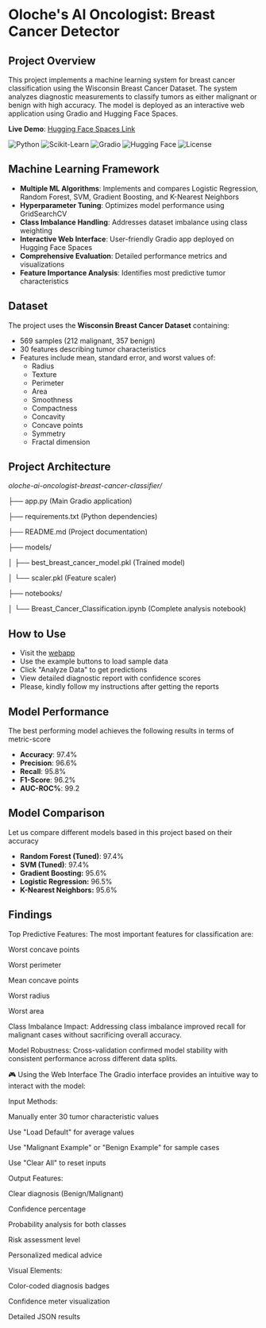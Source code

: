 # Oloche's AI Oncologist: Breast Cancer Detector

## Project Overview

This project implements a machine learning system for breast cancer classification using the Wisconsin Breast Cancer Dataset. The system analyzes diagnostic measurements to classify tumors as either malignant or benign with high accuracy. The model is deployed as an interactive web application using Gradio and Hugging Face Spaces.

**Live Demo**: [Hugging Face Spaces Link](https://huggingface.co/spaces/eijeoloche1/Classify_tumors_as_Malignant_or_Benign)

![Python](https://img.shields.io/badge/Python-3.8%2B-blue)
![Scikit-Learn](https://img.shields.io/badge/Scikit--Learn-1.0%2B-orange)
![Gradio](https://img.shields.io/badge/Gradio-3.0%2B-green)
![Hugging Face](https://img.shields.io/badge/Hugging%20Face-Spaces-yellow)
![License](https://img.shields.io/badge/License-Apache%25202.0-blue)

## Machine Learning Framework

- **Multiple ML Algorithms**: Implements and compares Logistic Regression, Random Forest, SVM, Gradient Boosting, and K-Nearest Neighbors
- **Hyperparameter Tuning**: Optimizes model performance using GridSearchCV
- **Class Imbalance Handling**: Addresses dataset imbalance using class weighting
- **Interactive Web Interface**: User-friendly Gradio app deployed on Hugging Face Spaces
- **Comprehensive Evaluation**: Detailed performance metrics and visualizations
- **Feature Importance Analysis**: Identifies most predictive tumor characteristics

## Dataset

The project uses the **Wisconsin Breast Cancer Dataset** containing:
- 569 samples (212 malignant, 357 benign)
- 30 features describing tumor characteristics
- Features include mean, standard error, and worst values of:
  - Radius
  - Texture
  - Perimeter
  - Area
  - Smoothness
  - Compactness
  - Concavity
  - Concave points
  - Symmetry
  - Fractal dimension

##  Project Architecture

*oloche-ai-oncologist-breast-cancer-classifier/*

├── app.py (Main Gradio application)

├── requirements.txt (Python dependencies)

├── README.md (Project documentation)

├── models/

│ ├── best_breast_cancer_model.pkl (Trained model)

│ └── scaler.pkl (Feature scaler)

├── notebooks/

│ └── Breast_Cancer_Classification.ipynb (Complete analysis notebook)


## How to Use

- Visit the [webapp](https://huggingface.co/spaces/eijeoloche1/Classify_tumors_as_Malignant_or_Benign)
- Use the example buttons to load sample data
- Click "Analyze Data" to get predictions
- View detailed diagnostic report with confidence scores
- Please, kindly follow my instructions after getting the reports

## Model Performance
The best performing model achieves the following results in terms of metric-score

- **Accuracy**: 97.4%
- **Precision**: 96.6%
- **Recall**: 95.8%
- **F1-Score**: 96.2%
- **AUC-ROC%**: 99.2


## Model Comparison
Let us compare different models based in this project based on their accuracy

- **Random Forest (Tuned)**:	97.4%
- **SVM (Tuned)**: 97.4%
- **Gradient Boosting:** 95.6%
- **Logistic Regression:** 96.5%
- **K-Nearest Neighbors:** 95.6%
  
## Findings
Top Predictive Features: The most important features for classification are:

Worst concave points

Worst perimeter

Mean concave points

Worst radius

Worst area

Class Imbalance Impact: Addressing class imbalance improved recall for malignant cases without sacrificing overall accuracy.

Model Robustness: Cross-validation confirmed model stability with consistent performance across different data splits.

🎮 Using the Web Interface
The Gradio interface provides an intuitive way to interact with the model:

Input Methods:

Manually enter 30 tumor characteristic values

Use "Load Default" for average values

Use "Malignant Example" or "Benign Example" for sample cases

Use "Clear All" to reset inputs

Output Features:

Clear diagnosis (Benign/Malignant)

Confidence percentage

Probability analysis for both classes

Risk assessment level

Personalized medical advice

Visual Elements:

Color-coded diagnosis badges

Confidence meter visualization

Detailed JSON results
